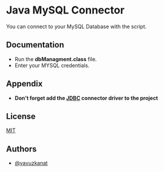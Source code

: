 
# Java MySQL Connector

You can connect to your MySQL Database with the script.

## Documentation

- Run the  **dbManagment.class** file.
- Enter your MYSQL credentials.

## Appendix

- **Don't forget add the [JDBC](https://dev.mysql.com/downloads/connector/j/) connector driver to the project** 

## License

[MIT](https://choosealicense.com/licenses/mit/)


## Authors

- [@yavuzkanat](https://www.github.com/yavuzkanat)

